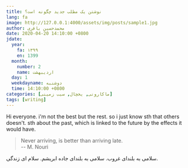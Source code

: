 ```yaml
---
title: نوشتن یک مطلب جدید چگونه است؟
lang: fa
image: http://127.0.0.1:4000/assets/img/posts/sample1.jpg
author: محمدحسین باقری
date: 2020-04-20 14:10:00 +0800
jdate:
  year:
    fa: ۱۳۹۹
    en: 1399
  month:
    number: 2
    name: اردیبهشت
  day: 1
  weekdayname: دوشنبه
  time: 14:10:00 +0800
categories: [ماکارونی, یخچال, سیب زمینی]
tags: [writing]
---
```


Hi everyone. i'm not the best but the rest. so i just know sth that others doesn't. sth about the past, which is linked to the future by the effects it would have.
> Never arriving, is better than arriving late.           
> -- M. Nouri

سلامی به بلندای غروب. سلامی به بلندای جاده ابریشم. سلام ای زندگی.

